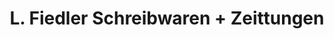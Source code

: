 ---
title: "L. Fiedler Schreibwaren + Zeittungen"
url: /trebbin/l-fiedler-schreibwaren-zeittungen/
shop: Schreibwaren
---